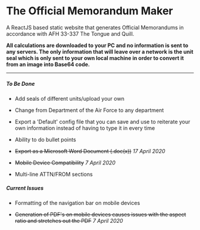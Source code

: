 # The Official Memorandum Maker

A ReactJS based static website that generates Official Memorandums in accordance with AFH 33-337 The Tongue and Quill.

**All calculations are downloaded to your PC and no information is sent to any servers. The only information that will leave over a network is the unit seal which is only sent to your own local machine in order to convert it from an image into Base64 code.**

***

##### To Be Done

* Add seals of different units/upload your own

* Change from Department of the Air Force to any department

* Export a 'Default' config file that you can save and use to reiterate your own information instead of having to type it in every time

* Ability to do bullet points

* ~~Export as a Microsoft Word Document (.doc(x))~~ *17 April 2020*

* ~~Mobile Device Compatibility~~ *7 April 2020*

* Multi-line ATTN/FROM sections



##### Current Issues

* Formatting of the navigation bar on mobile devices

* ~~Generation of PDF's on mobile devices causes issues with the aspect ratio and stretches out the PDF~~ *7 April 2020*

